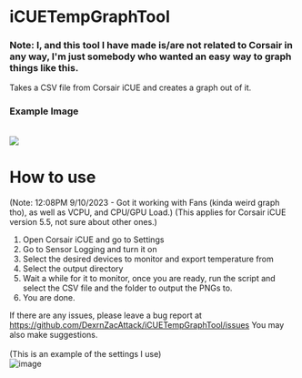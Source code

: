 # iCUETempGraphTool
### Note: I, and this tool I have made is/are not related to Corsair in any way, I'm just somebody who wanted an easy way to graph things like this.
Takes a CSV file from Corsair iCUE and creates a graph out of it.

### Example Image
<br>
<img src=https://github.com/DexrnZacAttack/iCUETempGraphTool/assets/60078656/3a29049e-6077-43fe-9e82-8a6b6785f101></img>

# How to use
(Note: 12:08PM 9/10/2023 - Got it working with Fans (kinda weird graph tho), as well as VCPU, and CPU/GPU Load.)
(This applies for Corsair iCUE version 5.5, not sure about other ones.)

1. Open Corsair iCUE and go to Settings
2. Go to Sensor Logging and turn it on
3. Select the desired devices to monitor and export temperature from
4. Select the output directory <br>
5. Wait a while for it to monitor, once you are ready, run the script and select the CSV file and the folder to output the PNGs to.
6. You are done.

If there are any issues, please leave a bug report at https://github.com/DexrnZacAttack/iCUETempGraphTool/issues
You may also make suggestions.
<br>
<br>
(This is an example of the settings I use) 
<br>
![image](https://github.com/DexrnZacAttack/iCUETempGraphTool/assets/60078656/50c61664-98f5-4c80-9242-d826e8f1f360)
